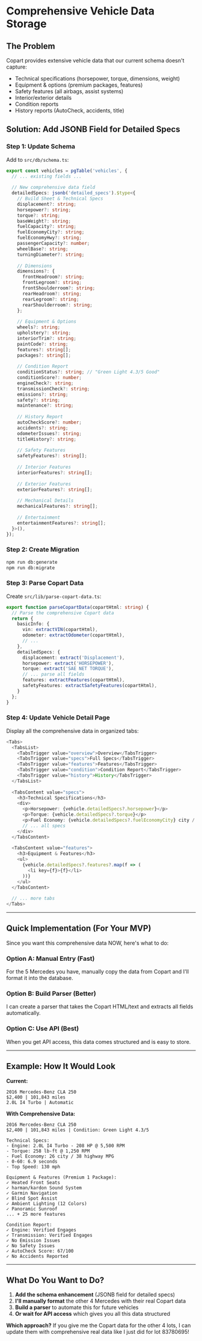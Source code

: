 # Comprehensive Vehicle Data Storage

## The Problem
Copart provides extensive vehicle data that our current schema doesn't capture:
- Technical specifications (horsepower, torque, dimensions, weight)
- Equipment & options (premium packages, features)
- Safety features (all airbags, assist systems)
- Interior/exterior details
- Condition reports
- History reports (AutoCheck, accidents, title)

## Solution: Add JSONB Field for Detailed Specs

### Step 1: Update Schema

Add to `src/db/schema.ts`:

```typescript
export const vehicles = pgTable('vehicles', {
  // ... existing fields ...
  
  // New comprehensive data field
  detailedSpecs: jsonb('detailed_specs').$type<{
    // Build Sheet & Technical Specs
    displacement?: string;
    horsepower?: string;
    torque?: string;
    baseWeight?: string;
    fuelCapacity?: string;
    fuelEconomyCity?: string;
    fuelEconomyHwy?: string;
    passengerCapacity?: number;
    wheelBase?: string;
    turningDiameter?: string;
    
    // Dimensions
    dimensions?: {
      frontHeadroom?: string;
      frontLegroom?: string;
      frontShoulderroom?: string;
      rearHeadroom?: string;
      rearLegroom?: string;
      rearShoulderroom?: string;
    };
    
    // Equipment & Options
    wheels?: string;
    upholstery?: string;
    interiorTrim?: string;
    paintCode?: string;
    features?: string[];
    packages?: string[];
    
    // Condition Report
    conditionStatus?: string; // "Green Light 4.3/5 Good"
    conditionScore?: number;
    engineCheck?: string;
    transmissionCheck?: string;
    emissions?: string;
    safety?: string;
    maintenance?: string;
    
    // History Report
    autoCheckScore?: number;
    accidents?: string;
    odometerIssues?: string;
    titleHistory?: string;
    
    // Safety Features
    safetyFeatures?: string[];
    
    // Interior Features
    interiorFeatures?: string[];
    
    // Exterior Features
    exteriorFeatures?: string[];
    
    // Mechanical Details
    mechanicalFeatures?: string[];
    
    // Entertainment
    entertainmentFeatures?: string[];
  }>(),
});
```

### Step 2: Create Migration

```bash
npm run db:generate
npm run db:migrate
```

### Step 3: Parse Copart Data

Create `src/lib/parse-copart-data.ts`:

```typescript
export function parseCopartData(copartHtml: string) {
  // Parse the comprehensive Copart data
  return {
    basicInfo: {
      vin: extractVIN(copartHtml),
      odometer: extractOdometer(copartHtml),
      // ...
    },
    detailedSpecs: {
      displacement: extract('Displacement'),
      horsepower: extract('HORSEPOWER'),
      torque: extract('SAE NET TORQUE'),
      // ... parse all fields
      features: extractFeatures(copartHtml),
      safetyFeatures: extractSafetyFeatures(copartHtml),
    }
  };
}
```

### Step 4: Update Vehicle Detail Page

Display all the comprehensive data in organized tabs:

```typescript
<Tabs>
  <TabsList>
    <TabsTrigger value="overview">Overview</TabsTrigger>
    <TabsTrigger value="specs">Full Specs</TabsTrigger>
    <TabsTrigger value="features">Features</TabsTrigger>
    <TabsTrigger value="condition">Condition Report</TabsTrigger>
    <TabsTrigger value="history">History</TabsTrigger>
  </TabsList>
  
  <TabsContent value="specs">
    <h3>Technical Specifications</h3>
    <div>
      <p>Horsepower: {vehicle.detailedSpecs?.horsepower}</p>
      <p>Torque: {vehicle.detailedSpecs?.torque}</p>
      <p>Fuel Economy: {vehicle.detailedSpecs?.fuelEconomyCity} city / {vehicle.detailedSpecs?.fuelEconomyHwy} hwy</p>
      // ... all specs
    </div>
  </TabsContent>
  
  <TabsContent value="features">
    <h3>Equipment & Features</h3>
    <ul>
      {vehicle.detailedSpecs?.features?.map(f => (
        <li key={f}>{f}</li>
      ))}
    </ul>
  </TabsContent>
  
  // ... more tabs
</Tabs>
```

---

## Quick Implementation (For Your MVP)

Since you want this comprehensive data NOW, here's what to do:

### Option A: Manual Entry (Fast)
For the 5 Mercedes you have, manually copy the data from Copart and I'll format it into the database.

### Option B: Build Parser (Better)
I can create a parser that takes the Copart HTML/text and extracts all fields automatically.

### Option C: Use API (Best)
When you get API access, this data comes structured and is easy to store.

---

## Example: How It Would Look

**Current:**
```
2016 Mercedes-Benz CLA 250
$2,400 | 101,843 miles
2.0L I4 Turbo | Automatic
```

**With Comprehensive Data:**
```
2016 Mercedes-Benz CLA 250
$2,400 | 101,843 miles | Condition: Green Light 4.3/5

Technical Specs:
- Engine: 2.0L I4 Turbo - 208 HP @ 5,500 RPM
- Torque: 258 lb-ft @ 1,250 RPM
- Fuel Economy: 26 city / 38 highway MPG
- 0-60: 6.9 seconds
- Top Speed: 130 mph

Equipment & Features (Premium 1 Package):
✓ Heated Front Seats
✓ harman/kardon Sound System
✓ Garmin Navigation
✓ Blind Spot Assist
✓ Ambient Lighting (12 Colors)
✓ Panoramic Sunroof
... + 25 more features

Condition Report:
✓ Engine: Verified Engages
✓ Transmission: Verified Engages  
✓ No Emission Issues
✓ No Safety Issues
✓ AutoCheck Score: 67/100
✓ No Accidents Reported
```

---

## What Do You Want to Do?

1. **Add the schema enhancement** (JSONB field for detailed specs)
2. **I'll manually format** the other 4 Mercedes with their real Copart data
3. **Build a parser** to automate this for future vehicles
4. **Or wait for API access** which gives you all this data structured

**Which approach?** If you give me the Copart data for the other 4 lots, I can update them with comprehensive real data like I just did for lot 83780695!
